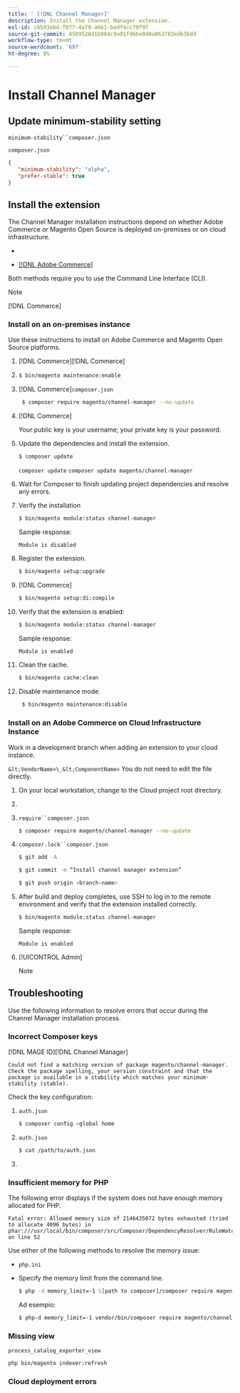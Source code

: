 ```yaml
---
title: ' [!DNL Channel Manager]'
description: Install the Channel Manager extension.
exl-id: cb593ebd-f077-4a79-a661-bedf4cc70f97
source-git-commit: 4509528d1b084c9a91fd6be0d0a863782edb3bdd
workflow-type: tm+mt
source-wordcount: '697'
ht-degree: 0%

---
```


# Install Channel Manager

[](onboard.md#prerequisites)

## Update minimum-stability setting

`minimum-stability``composer.json`

`composer.json`

```json
{
   "minimum-stability": "alpha",
   "prefer-stable": true
}
```

## Install the extension

The Channel Manager installation instructions depend on whether Adobe Commerce or Magento Open Source is deployed on-premises or on cloud infrastructure.

- [](#install-on-an-on-premises-instance)

- [[!DNL Adobe Commerce] ](#install-adobe-commerce-on-cloud-infrastructure)

Both methods require you to use the Command Line Interface (CLI).

>[!NOTE]
>
>[!DNL Commerce][](https://devdocs.magento.com/extensions/install/)

### Install on an on-premises instance

Use these instructions to install on Adobe Commerce and Magento Open Source platforms.

1. [!DNL Commerce][](https://devdocs.magento.com/guides/v2.4/install-gde/prereq/file-system-perms.html)[!DNL Commerce]

1. [](https://devdocs.magento.com/guides/v2.4/install-gde/install/cli/install-cli-subcommands-maint.html)

   ```bash
   $ bin/magento maintenance:enable
   ```

1. [!DNL Commerce]`composer.json`

   ```bash
    $ composer require magento/channel-manager --no-update
   ```

1. [!DNL Commerce]

   Your public key is your username; your private key is your password.

1. Update the dependencies and install the extension.

   ```bash
   $ composer update
   ```

   `composer update` `composer update magento/channel-manager`

1. Wait for Composer to finish updating project dependencies and resolve any errors.

1. Verify the installation

   ```bash
   $ bin/magento module:status channel-manager
   ```

   Sample response:

   ```terminal
   Module is disabled
   ```

1. Register the extension.

   ```bash
   $ bin/magento setup:upgrade
   ```

1. [!DNL Commerce]

   ```bash
   $ bin/magento setup:di:compile
   ```

1. Verify that the extension is enabled:

   ```bash
   $ bin/magento module:status channel-manager
   ```

   Sample response:

   ```bash
   Module is enabled
   ```

1. Clean the cache.

   ```bash
   $ bin/magento cache:clean
   ```

1. Disable maintenance mode.

   ```bash
    $ bin/magento maintenance:disable
   ```

### Install on an Adobe Commerce on Cloud Infrastructure Instance

Work in a development branch when adding an extension to your cloud instance.

[](https://devdocs.magento.com/cloud/env/environments-start.html#getstarted)

`&lt;VendorName>\_&lt;ComponentName>`[](https://devdocs-beta.magento.com/guides/v2.3/config-guide/config/config-php.html) You do not need to edit the file directly.

1. On your local workstation, change to the Cloud project root directory.

1. [](https://devdocs-beta.magento.com/cloud/env/environments-start.html#getstarted)

1. `require``composer.json`

   ```bash
   $ composer require magento/channel-manager --no-update
   ```

1. `composer.lock``composer.json`

   ```bash
   $ git add -A
   ```

   ```bash
   $ git commit -m “Install channel manager extension” 
   ```

   ```bash
   $ git push origin <branch-name>
   ```

1. After build and deploy completes, use SSH to log in to the remote environment and verify that the extension installed correctly.

   ```bash
   $ bin/magento module:status channel-manager
   ```

   Sample response:

   ```terminal
   Module is enabled
   ```

1. [!UICONTROL Admin][](connect.md)

   >[!NOTE]
   >
   >[](https://experienceleague.adobe.com/docs/commerce-operations/upgrade-guide/modules/upgrade.html)


## Troubleshooting

Use the following information to resolve errors that occur during the Channel Manager installation process.

### Incorrect Composer keys

[](https://devdocs.magento.com/guides/v2.4/install-gde/prereq/connect-auth.html)[!DNL MAGE ID][!DNL Channel Manager]

```terminal
Could not find a matching version of package magento/channel-manager. Check the package spelling, your version constraint and that the package is available in a stability which matches your minimum-stability (stable).
```

Check the key configuration:

1. `auth.json`

   ```bash
   $ composer config –global home
   ```

1. `auth.json`

   ```bash
   $ cat /path/to/auth.json
   ```

1. [](https://devdocs.magento.com/guides/v2.4/install-gde/prereq/connect-auth.html)

### Insufficient memory for PHP

The following error displays if the system does not have enough memory allocated for PHP.

```terminal
Fatal error: Allowed memory size of 2146435072 bytes exhausted (tried to allocate 4096 bytes) in phar:///usr/local/bin/composer/src/Composer/DependencyResolver/RuleWatchGraph.php on line 52
```

Use either of the following methods to resolve the memory issue:

- [](https://devdocs.magento.com/cloud/project/magento-app-php-ini.html#increase-php-memory-limit)`php.ini` [](https://devdocs.magento.com/guides/v2.4/install-gde/prereq/php-settings.html)

- Specify the memory limit from the command line.

   ```bash
   $ php -d memory_limit=-1 \[path to composer]/composer require magento/payment-services.
   ```

   Ad esempio:

   ```bash
   $ php-d memory_limit=-1 vendor/bin/composer require magento/channel-manager
   ```

### Missing view

`process_catalog_exporter_view`[](https://devdocs.magento.com/guides/v2.4/config-guide/cli/config-cli-subcommands-index.html#config-cli-subcommands-index-reindex)

```bash
php bin/magento indexer:refresh
```

### Cloud deployment errors

[](https://devdocs.magento.com/cloud/trouble/trouble_comp-deploy-fail.html)
